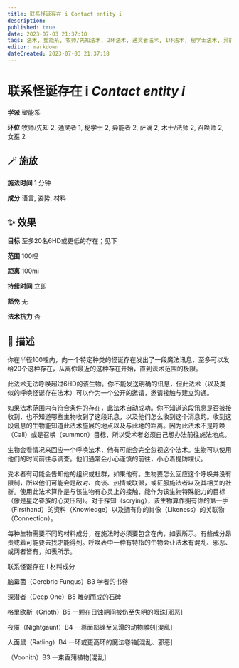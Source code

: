 ```yaml
---
title: 联系怪诞存在 i Contact entity i
description: 
published: true
date: 2023-07-03 21:37:18
tags: 法术, 塑能系, 牧师/先知法术, 2环法术, 通灵者法术, 1环法术, 秘学士法术, 异能者法术, 萨满法术, 术士/法师法术, 召唤师法术, 女巫法术
editor: markdown
dateCreated: 2023-07-03 21:37:18
---
```


# **联系怪诞存在 i** *Contact entity i*

**学派** 塑能系 

**环位** 牧师/先知 2, 通灵者 1, 秘学士 2, 异能者 2, 萨满 2, 术士/法师 2, 召唤师 2, 女巫 2

## 🪄 施放

**施法时间** 1 分钟

**成分** 语言, 姿势, 材料

## ✨ 效果 

**目标** 至多20名6HD或更低的存在；见下 

**范围** 100哩

**距离** 100mi  

**持续时间** 立即 

**豁免** 无

**法术抗力** 否

## 📖 描述

你在半径100哩内，向一个特定种类的怪诞存在发出了一段魔法讯息，至多可以发给20个这种存在，从离你最近的这种存在开始，直到法术范围的极限。

此法术无法呼唤超过6HD的该生物。你不能发送明确的讯息，但此法术（以及类似的呼唤怪诞存在法术）可以作为一个公开的邀请，邀请接触与建立沟通。

如果法术范围内有符合条件的存在，此法术自动成功。你不知道这段讯息是否被接收到，也不知道哪些生物收到了这段讯息，以及他们怎么收到这个消息的。收到这段讯息的生物能知道此法术施展的地点以及与此地的距离。因为此法术不是呼唤（Call）或是召唤（summon）目标，所以受术者必须自己想办法前往施法地点。

生物会看情况来回应一个呼唤法术，他有可能会完全忽视这个法术。生物可以使用他们的时间前往与调查。他们通常会小心谨慎的前往，小心着提防埋伏。

受术者有可能会告知他的组织或社群，如果他有。生物要怎么回应这个呼唤并没有限制，所以他们可能会是敌对、商谈、热情或联盟，或征服施法者以及其相关的社群。使用此法术算作是与该生物有心灵上的接触，能作为该生物特殊能力的目标（像是星之眷族的心灵压制）。对于探知（scrying），该生物算作拥有你的第一手（Firsthand）的资料（Knowledge）以及拥有你的肖像（Likeness）的关联物（Connection）。

每种生物需要不同的材料成分，在施法时必须要包含在内，如表所示。有些成分昂贵或着可能要去找才能得到。呼唤表中一种有特指的生物会让法术有混乱、邪恶、或两者皆有，如表所示。

联系怪诞存在 I                    材料成分

脑霉菌（Cerebric Fungus）B3 学者的书卷

深潜者（Deep One）B5 雕刻而成的石碑

格里欧斯（Grioth）B5 一颗在日蚀期间被伤至失明的眼珠[邪恶]

夜魇（Nightgaunt）B4 一尊面部锉至光滑的动物雕刻[混乱]

人面鼠（Ratling）B4 一环或更高环的魔法卷轴[混乱、邪恶]

（Voonith）B3 一束香蒲植物[混乱]
    